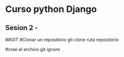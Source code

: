 # Curso python Django

## Sesion 2 -
##GIT
#Clonar un repositorio
git clone ruta repositorio

#cree el archivo git ignore



